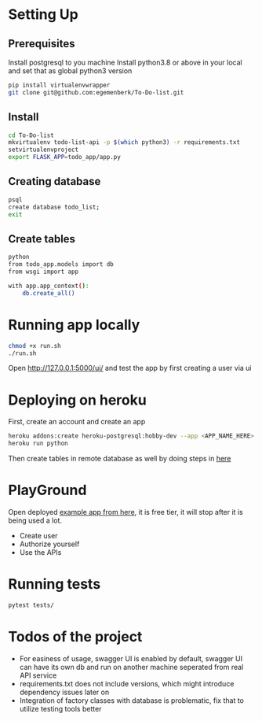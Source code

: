 
# Setting Up

## Prerequisites
Install postgresql to you machine
Install python3.8 or above in your local and set that as global python3 version

```bash
pip install virtualenvwrapper
git clone git@github.com:egemenberk/To-Do-list.git
```

## Install
```bash
cd To-Do-list
mkvirtualenv todo-list-api -p $(which python3) -r requirements.txt
setvirtualenvproject
export FLASK_APP=todo_app/app.py
```

## Creating database
```bash
psql
create database todo_list;
exit
```

## Create tables
```bash
python
from todo_app.models import db
from wsgi import app

with app.app_context():
    db.create_all()
```

# Running app locally
```bash
chmod +x run.sh
./run.sh
```

Open http://127.0.0.1:5000/ui/ and test the app by first creating a user via ui

# Deploying on heroku
First, create an account and create an app

```bash
heroku addons:create heroku-postgresql:hobby-dev --app <APP_NAME_HERE>
heroku run python
```
Then create tables in remote database as well by doing steps in [here](#create-tables)

# PlayGround
Open deployed [example app from here](https://app-erere.herokuapp.com/ui/), it is free tier, it will stop after it is being used a lot.
- Create user
- Authorize yourself
- Use the APIs

# Running tests
```bash
pytest tests/
```

# Todos of the project
- For easiness of usage, swagger UI is enabled by default, swagger UI can have its own db and run on another machine seperated from real API service
- requirements.txt does not include versions, which might introduce dependency issues later on
- Integration of factory classes with database is problematic, fix that to utilize testing tools better

